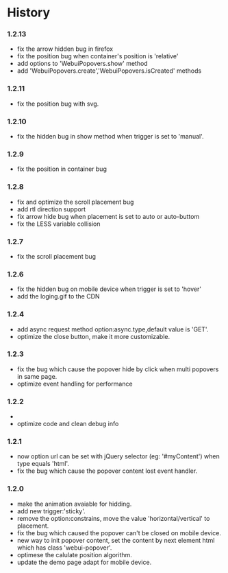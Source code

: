 


# History

### 1.2.13
* fix the arrow hidden bug in firefox
* fix the position bug when container's position is 'relative'
* add options to 'WebuiPopovers.show'  method
* add 'WebuiPopovers.create','WebuiPopovers.isCreated' methods 

### 1.2.11
* fix the position bug with svg.


### 1.2.10
* fix the hidden bug in show method when trigger is set to 'manual'.


### 1.2.9
* fix the position in container bug

### 1.2.8
* fix and optimize the scroll placement bug
* add rtl direction support
* fix arrow hide bug when placement is set to auto or auto-buttom
* fix the LESS variable collision


### 1.2.7
* fix the scroll placement bug

### 1.2.6
* fix the hidden bug on mobile device when trigger is set to 'hover'
* add the loging.gif to the CDN

### 1.2.4
* add async request method option:async.type,default value is 'GET'.
* optimize the close button, make it more customizable.


### 1.2.3
* fix the bug which cause the popover hide by click when multi popovers in same page.
* optimize event handling for performance

### 1.2.2
*
* optimize code and clean debug info

### 1.2.1
* now option url can be set with jQuery selector (eg: '#myContent') when type equals 'html'.
* fix the bug which cause the popover content lost event handler.


### 1.2.0
* make the  animation avaiable for hidding.
* add new trigger:'sticky'.
* remove the option:constrains, move the value 'horizontal/vertical' to placement.
* fix the bug which caused the  popover can't be closed on mobile device.
* new way to init popover content, set the content by next element html which has class 'webui-popover'.
* optimese the calulate position  algorithm.
* update the demo page adapt for mobile device.
